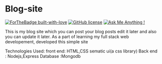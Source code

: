 # Blog-site
[![ForTheBadge built-with-love](http://ForTheBadge.com/images/badges/built-with-love.svg)](https://GitHub.com/Naereen/)
[![GitHub license](https://img.shields.io/github/license/Naereen/StrapDown.js.svg)](https://github.com/Naereen/StrapDown.js/blob/master/LICENSE)
[![Ask Me Anything !](https://img.shields.io/badge/Ask%20me-anything-1abc9c.svg)](https://GitHub.com/Naereen/ama)

This is my blog site which you can post your blog posts edit  it later and also you can update it later.
As a part of learning my full stack web developement, developed this simple site 

Technologies Used:
front end: HTML,CSS sematic ui(a css library)
Back end : Nodejs,Express
Database :Mongodb

